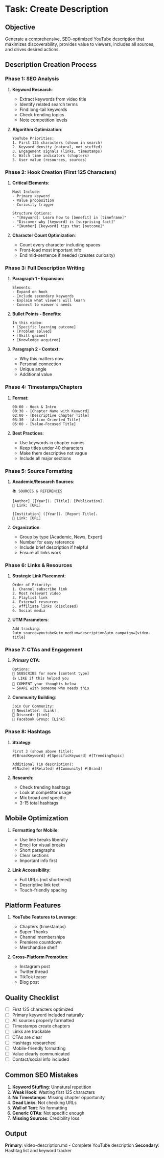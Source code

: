 # Task: Create Description

## Objective
Generate a comprehensive, SEO-optimized YouTube description that maximizes discoverability, provides value to viewers, includes all sources, and drives desired actions.

## Description Creation Process

### Phase 1: SEO Analysis

1. **Keyword Research**:
   - Extract keywords from video title
   - Identify related search terms
   - Find long-tail keywords
   - Check trending topics
   - Note competition levels

2. **Algorithm Optimization**:
   ```
   YouTube Priorities:
   1. First 125 characters (shown in search)
   2. Keyword density (natural, not stuffed)
   3. Engagement signals (links, timestamps)
   4. Watch time indicators (chapters)
   5. User value (resources, sources)
   ```

### Phase 2: Hook Creation (First 125 Characters)

1. **Critical Elements**:
   ```
   Must Include:
   - Primary keyword
   - Value proposition
   - Curiosity trigger

   Structure Options:
   - "[Keyword]: Learn how to [benefit] in [timeframe]"
   - "Discover why [keyword] is [surprising fact]"
   - "[Number] [keyword] tips that [outcome]"
   ```

2. **Character Count Optimization**:
   - Count every character including spaces
   - Front-load most important info
   - End mid-sentence if needed (creates curiosity)

### Phase 3: Full Description Writing

1. **Paragraph 1 - Expansion**:
   ```
   Elements:
   - Expand on hook
   - Include secondary keywords
   - Explain what viewers will learn
   - Connect to viewer's needs
   ```

2. **Bullet Points - Benefits**:
   ```
   In this video:
   • [Specific learning outcome]
   • [Problem solved]
   • [Skill gained]
   • [Knowledge acquired]
   ```

3. **Paragraph 2 - Context**:
   - Why this matters now
   - Personal connection
   - Unique angle
   - Additional value

### Phase 4: Timestamps/Chapters

1. **Format**:
   ```
   00:00 - Hook & Intro
   00:30 - [Chapter Name with Keyword]
   02:00 - [Descriptive Chapter Title]
   03:30 - [Action-Oriented Title]
   05:00 - [Value-Focused Title]
   ```

2. **Best Practices**:
   - Use keywords in chapter names
   - Keep titles under 40 characters
   - Make them descriptive not vague
   - Include all major sections

### Phase 5: Source Formatting

1. **Academic/Research Sources**:
   ```
   📚 SOURCES & REFERENCES

   [Author] ([Year]). [Title]. [Publication].
   🔗 Link: [URL]

   [Institution] ([Year]). [Report Title].
   🔗 Link: [URL]
   ```

2. **Organization**:
   - Group by type (Academic, News, Expert)
   - Number for easy reference
   - Include brief description if helpful
   - Ensure all links work

### Phase 6: Links & Resources

1. **Strategic Link Placement**:
   ```
   Order of Priority:
   1. Channel subscribe link
   2. Most relevant video
   3. Playlist link
   4. External resources
   5. Affiliate links (disclosed)
   6. Social media
   ```

2. **UTM Parameters**:
   ```
   Add tracking:
   ?utm_source=youtube&utm_medium=description&utm_campaign=[video-title]
   ```

### Phase 7: CTAs and Engagement

1. **Primary CTA**:
   ```
   Options:
   🔔 SUBSCRIBE for more [content type]
   👍 LIKE if this helped you
   💬 COMMENT your thoughts below
   ↪️ SHARE with someone who needs this
   ```

2. **Community Building**:
   ```
   Join Our Community:
   📧 Newsletter: [Link]
   💬 Discord: [Link]
   👥 Facebook Group: [Link]
   ```

### Phase 8: Hashtags

1. **Strategy**:
   ```
   First 3 (shown above title):
   #[BroadKeyword] #[SpecificKeyword] #[TrendingTopic]

   Additional (in description):
   #[Niche] #[Related] #[Community] #[Brand]
   ```

2. **Research**:
   - Check trending hashtags
   - Look at competitor usage
   - Mix broad and specific
   - 3-15 total hashtags

## Mobile Optimization

1. **Formatting for Mobile**:
   - Use line breaks liberally
   - Emoji for visual breaks
   - Short paragraphs
   - Clear sections
   - Important info first

2. **Link Accessibility**:
   - Full URLs (not shortened)
   - Descriptive link text
   - Touch-friendly spacing

## Platform Features

1. **YouTube Features to Leverage**:
   - Chapters (timestamps)
   - Super Thanks
   - Channel memberships
   - Premiere countdown
   - Merchandise shelf

2. **Cross-Platform Promotion**:
   - Instagram post
   - Twitter thread
   - TikTok teaser
   - Blog post

## Quality Checklist

- [ ] First 125 characters optimized
- [ ] Primary keyword included naturally
- [ ] All sources properly formatted
- [ ] Timestamps create chapters
- [ ] Links are trackable
- [ ] CTAs are clear
- [ ] Hashtags researched
- [ ] Mobile-friendly formatting
- [ ] Value clearly communicated
- [ ] Contact/social info included

## Common SEO Mistakes

1. **Keyword Stuffing**: Unnatural repetition
2. **Weak Hook**: Wasting first 125 characters
3. **No Timestamps**: Missing chapter opportunity
4. **Dead Links**: Not checking URLs
5. **Wall of Text**: No formatting
6. **Generic CTAs**: Not specific enough
7. **Missing Sources**: Credibility loss

## Output

**Primary**: video-description.md - Complete YouTube description
**Secondary**: Hashtag list and keyword tracker